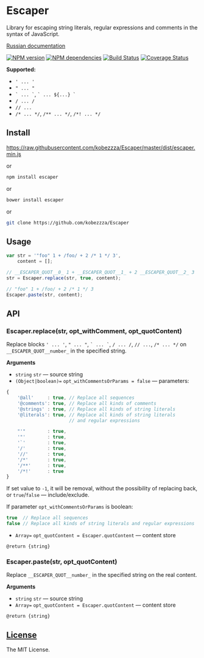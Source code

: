 # Escaper

Library for escaping string literals, regular expressions and comments in the syntax of JavaScript.

[Russian documentation](https://github.com/kobezzza/Escaper/blob/master/README.ru.md)

[![NPM version](http://img.shields.io/npm/v/escaper.svg?style=flat)](http://badge.fury.io/js/escaper)
[![NPM dependencies](http://img.shields.io/david/kobezzza/Escaper.svg?style=flat)](https://david-dm.org/kobezzza/escaper)
[![Build Status](http://img.shields.io/travis/kobezzza/Escaper.svg?style=flat&branch=master)](https://travis-ci.org/kobezzza/Escaper)
[![Coverage Status](http://img.shields.io/coveralls/kobezzza/Escaper.svg?style=flat)](https://coveralls.io/r/kobezzza/Escaper?branch=master)

**Supported:**

* `' ... '`
* `" ... "`
* `` ` ... ` ``, `` ` ... ${...} ` ``
* `/ ... /`
* `// ...`
* `/* ... */`, `/** ... */`, `/*! ... */`

## Install

https://raw.githubusercontent.com/kobezzza/Escaper/master/dist/escaper.min.js

or

```bash
npm install escaper
```

or

```bash
bower install escaper
```

or

```bash
git clone https://github.com/kobezzza/Escaper
```

## Usage

```js
var str = '"foo" 1 + /foo/ + 2 /* 1 */ 3',
	content = [];

// __ESCAPER_QUOT__0_ 1 + __ESCAPER_QUOT__1_ + 2 __ESCAPER_QUOT__2_ 3
str = Escaper.replace(str, true, content);

// "foo" 1 + /foo/ + 2 /* 1 */ 3
Escaper.paste(str, content);
```

## API
### Escaper.replace(str, opt_withComment, opt_quotContent)

Replace blocks `' ... '`, `" ... "`, `` ` ... ` ``, `/ ... /`, `// ...`, `/* ... */` on
`__ESCAPER_QUOT__number_` in the specified string.

**Arguments**

* `string` `str` — source string
* `(Object|boolean)=` `opt_withCommentsOrParams = false` — parameters:

```js
{
	'@all'     : true, // Replace all sequences
	'@comments': true, // Replace all kinds of comments
	'@strings' : true, // Replace all kinds of string literals
	'@literals': true, // Replace all kinds of string literals
	                   // and regular expressions

	"'"        : true,
	'"'        : true,
	'`'        : true,
	'/'        : true,
	'//'       : true,
	'/*'       : true,
	'/**'      : true,
	'/*!'      : true
}
```

If set value to `-1`, it will be removal, without the possibility of replacing back,
or `true`/`false` — include/exclude.

If parameter `opt_withCommentsOrParams` is boolean:

```js
true  // Replace all sequences
false // Replace all kinds of string literals and regular expressions
```

* `Array=` `opt_quotContent = Escaper.quotContent` — content store

`@return {string}`

### Escaper.paste(str, opt_quotContent)

Replace `__ESCAPER_QUOT__number_` in the specified string on the real content.

**Arguments**

* `string` `str` — source string
* `Array=` `opt_quotContent = Escaper.quotContent` — content store

`@return {string}`

## [License](https://github.com/kobezzza/Escaper/blob/master/LICENSE)

The MIT License.
